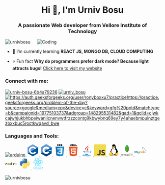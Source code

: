 <h1 align="center">Hi 👋, I'm Urniv Bosu</h1>
<h3 align="center">A passionate Web developer from Vellore Institute of Technology</h3>

<img align="right" alt="Coding" width="400" src="https://cdn.theatlantic.com/thumbor/qJo4rtuLXfqmgqerCMcY-sSpJPQ=/438x0:1563x1125/1080x1080/media/img/mt/2019/10/Matrix/original.gif">



<p align="left"> <img src="https://komarev.com/ghpvc/?username=urnivbosu&label=Profile%20views&color=0e75b6&style=flat" alt="urnivbosu" /> </p>

- 🌱 I’m currently learning **REACT JS, MONGO DB, CLOUD COMPUTING**

- ⚡ Fun fact **Why do programmers prefer dark mode? Because light attracts bugs!**
<a href = "https://urnivbosu.github.io/My-Portfolio-Website/">Click here to visit my website</a>
<h3 align="left">Connect with me:</h3>
<p align="left">
<a href="https://linkedin.com/in/urniv-bosu-6b4a79236" target="blank"><img align="center" src="https://raw.githubusercontent.com/rahuldkjain/github-profile-readme-generator/master/src/images/icons/Social/linked-in-alt.svg" alt="urniv-bosu-6b4a79236" height="30" width="40" /></a>
<a href="https://instagram.com/urniv_bosu" target="blank"><img align="center" src="https://raw.githubusercontent.com/rahuldkjain/github-profile-readme-generator/master/src/images/icons/Social/instagram.svg" alt="urniv_bosu" height="30" width="40" /></a>
<a href="https://auth.geeksforgeeks.org/user/https://auth.geeksforgeeks.org/user/ronyboxxu7/practicehttps://practice.geeksforgeeks.org/problem-of-the-day?source=google&medium=cpc&device=c&keyword=gfg%20potd&matchtype=b&campaignid=19775103737&adgroup=148295531482&gad=1&gclid=cjwkcajwhjukbhbpeiwaniicnenvwtfrzzzcontg9kbwybnq69ey7y4ahaebmpulnztgezbxxbuc5roctkwqavd_bwe" target="blank"><img align="center" src="https://raw.githubusercontent.com/rahuldkjain/github-profile-readme-generator/master/src/images/icons/Social/geeks-for-geeks.svg" alt="https://auth.geeksforgeeks.org/user/ronyboxxu7/practicehttps://practice.geeksforgeeks.org/problem-of-the-day?source=google&medium=cpc&device=c&keyword=gfg%20potd&matchtype=b&campaignid=19775103737&adgroup=148295531482&gad=1&gclid=cjwkcajwhjukbhbpeiwaniicnenvwtfrzzzcontg9kbwybnq69ey7y4ahaebmpulnztgezbxxbuc5roctkwqavd_bwe" height="30" width="40" /></a>
</p>

<h3 align="left">Languages and Tools:</h3>
<p align="left"> <a href="https://www.arduino.cc/" target="_blank" rel="noreferrer"> <img src="https://cdn.worldvectorlogo.com/logos/arduino-1.svg" alt="arduino" width="40" height="40"/> </a> <a href="https://www.cprogramming.com/" target="_blank" rel="noreferrer"> <img src="https://raw.githubusercontent.com/devicons/devicon/master/icons/c/c-original.svg" alt="c" width="40" height="40"/> </a> <a href="https://www.w3schools.com/cpp/" target="_blank" rel="noreferrer"> <img src="https://raw.githubusercontent.com/devicons/devicon/master/icons/cplusplus/cplusplus-original.svg" alt="cplusplus" width="40" height="40"/> </a> <a href="https://www.w3schools.com/css/" target="_blank" rel="noreferrer"> <img src="https://raw.githubusercontent.com/devicons/devicon/master/icons/css3/css3-original-wordmark.svg" alt="css3" width="40" height="40"/> </a> <a href="https://www.w3.org/html/" target="_blank" rel="noreferrer"> <img src="https://raw.githubusercontent.com/devicons/devicon/master/icons/html5/html5-original-wordmark.svg" alt="html5" width="40" height="40"/> </a> <a href="https://www.java.com" target="_blank" rel="noreferrer"> <img src="https://raw.githubusercontent.com/devicons/devicon/master/icons/java/java-original.svg" alt="java" width="40" height="40"/> </a> <a href="https://developer.mozilla.org/en-US/docs/Web/JavaScript" target="_blank" rel="noreferrer"> <img src="https://raw.githubusercontent.com/devicons/devicon/master/icons/javascript/javascript-original.svg" alt="javascript" width="40" height="40"/> </a> <a href="https://www.linux.org/" target="_blank" rel="noreferrer"> <img src="https://raw.githubusercontent.com/devicons/devicon/master/icons/linux/linux-original.svg" alt="linux" width="40" height="40"/> </a> <a href="https://www.mongodb.com/" target="_blank" rel="noreferrer"> <img src="https://raw.githubusercontent.com/devicons/devicon/master/icons/mongodb/mongodb-original-wordmark.svg" alt="mongodb" width="40" height="40"/> </a> <a href="https://www.mysql.com/" target="_blank" rel="noreferrer"> <img src="https://raw.githubusercontent.com/devicons/devicon/master/icons/mysql/mysql-original-wordmark.svg" alt="mysql" width="40" height="40"/> </a> <a href="https://nodejs.org" target="_blank" rel="noreferrer"> <img src="https://raw.githubusercontent.com/devicons/devicon/master/icons/nodejs/nodejs-original-wordmark.svg" alt="nodejs" width="40" height="40"/> </a> <a href="https://www.python.org" target="_blank" rel="noreferrer"> <img src="https://raw.githubusercontent.com/devicons/devicon/master/icons/python/python-original.svg" alt="python" width="40" height="40"/> </a> <a href="https://reactjs.org/" target="_blank" rel="noreferrer"> <img src="https://raw.githubusercontent.com/devicons/devicon/master/icons/react/react-original-wordmark.svg" alt="react" width="40" height="40"/> </a> </p>

<p><img align="center" src="https://github-readme-stats.vercel.app/api/top-langs?username=urnivbosu&show_icons=true&locale=en&layout=compact" alt="urnivbosu" /></p>

